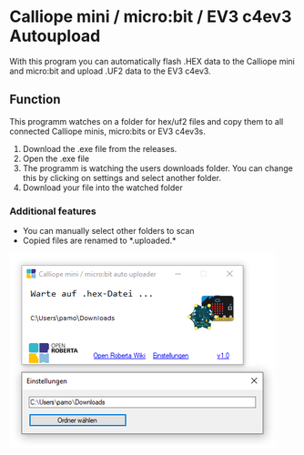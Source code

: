 # Calliope mini / micro:bit / EV3 c4ev3 Autoupload

With this program you can automatically flash .HEX data to the Calliope mini and micro:bit and upload .UF2 data to the EV3 c4ev3.

## Function

This programm watches on a folder for hex/uf2 files and copy them to all connected Calliope minis, micro:bits or EV3 c4ev3s.

1. Download the .exe file from the releases.
2. Open the .exe file
3. The programm is watching the users downloads folder. You can change this by clicking on settings and select another folder.
4. Download your file into the watched folder

### Additional features

- You can manually select other folders to scan
- Copied files are renamed to \*.uploaded.\*

![image](./assets/screenshot.png)
